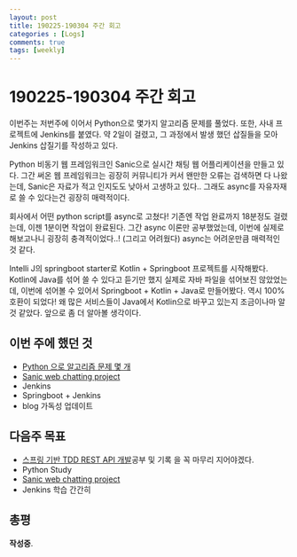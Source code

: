 ```yaml
---
layout: post
title: 190225-190304 주간 회고
categories : [Logs]
comments: true
tags: [weekly]
---
```


# 190225-190304 주간 회고

이번주는 저번주에 이어서 Python으로 몇가지 알고리즘 문제를 풀었다.
또한, 사내 프로젝트에 Jenkins를 붙였다. 약 2일이 걸렸고, 그 과정에서 발생 했던 삽질들을 모아
Jenkins 삽질기를 작성하고 있다.

Python 비동기 웹 프레임워크인 Sanic으로 실시간 채팅 웹 어플리케이션을 만들고 있다.
그간 써온 웹 프레임워크는 굉장히 커뮤니티가 커서 왠만한 오류는 검색하면 다 나왔는데,
Sanic은 자료가 적고 인지도도 낮아서 고생하고 있다..
그래도 async를 자유자재로 쓸 수 있다는건 굉장히 매력적이다.

회사에서 어떤 python script를 async로 고쳤다!
기존엔 작업 완료까지 18분정도 걸렸는데, 이젠 1분이면 작업이 완료된다.
그간 async 이론만 공부했었는데, 이번에 실제로 해보고나니 굉장히 충격적이었다..!
(그리고 어려웠다) 
async는 어려운만큼 매력적인 것 같다.

Intelli J의 springboot starter로 Kotlin + Springboot 프로젝트를 시작해봤다.
Kotlin에 Java를 섞어 쓸 수 있다고 듣기만 했지 실제로 자바 파일을 섞어보진 않았었는데,
이번에 섞어볼 수 있어서 Springboot + Kotlin + Java로 만들어봤다. 
역시 100% 호환이 되었다! 왜 많은 서비스들이 Java에서 Kotlin으로 바꾸고 있는지 조금이나마 알 것 같았다. 앞으로 좀 더 알아볼 생각이다.

## 이번 주에 했던 것
* [Python 으로 알고리즘 문제 몇 개](https://github.com/sehajyang/TIL/tree/master/Algorithm)
* [Sanic web chatting project](https://github.com/sehajyang/sanic-toy-project)
* Jenkins
* Springboot + Jenkins
* blog 가독성 업데이트

## 다음주 목표
* [스프링 기반 TDD REST API 개발](https://www.inflearn.com/course/spring_rest-api/)공부 및 기록 을 꼭 마무리 지어야겠다.
* Python Study
* [Sanic web chatting project](https://github.com/sehajyang/sanic-toy-project)
* Jenkins 학습 간간히

## 총평
**작성중**. 

